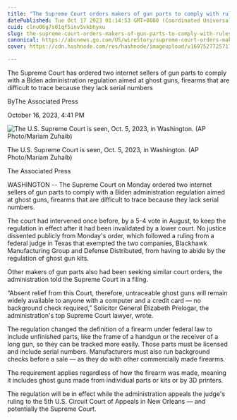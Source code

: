 ```yaml
---
title: "The Supreme Court orders makers of gun parts to comply with rules on ghost guns"
datePublished: Tue Oct 17 2023 01:14:53 GMT+0000 (Coordinated Universal Time)
cuid: clnu06g7s01qf5inv5vkbhyxu
slug: the-supreme-court-orders-makers-of-gun-parts-to-comply-with-rules-on-ghost-guns
canonical: https://abcnews.go.com/US/wireStory/supreme-court-orders-makers-gun-parts-comply-rules-104023273
cover: https://cdn.hashnode.com/res/hashnode/imageupload/v1697527725717/7cf49485-12f0-4c71-aa1d-49970801b9d2.jpeg

---
```


The Supreme Court has ordered two internet sellers of gun parts to comply with a Biden administration regulation aimed at ghost guns, firearms that are difficult to trace because they lack serial numbers

ByThe Associated Press

October 16, 2023, 4:41 PM

![The U.S. Supreme Court is seen, Oct. 5, 2023, in Washington. (AP Photo/Mariam Zuhaib)](https://cdn.hashnode.com/res/hashnode/imageupload/v1697527725263/ba00e1e4-14ae-4a25-b62e-4126dc77de98.jpeg)

The U.S. Supreme Court is seen, Oct. 5, 2023, in Washington. (AP Photo/Mariam Zuhaib)

The Associated Press

WASHINGTON -- The Supreme Court on Monday ordered two internet sellers of gun parts to comply with a Biden administration regulation aimed at ghost guns, firearms that are difficult to trace because they lack serial numbers.

The court had intervened once before, by a 5-4 vote in August, to keep the regulation in effect after it had been invalidated by a lower court. No justice dissented publicly from Monday's order, which followed a ruling from a federal judge in Texas that exempted the two companies, Blackhawk Manufacturing Group and Defense Distributed, from having to abide by the regulation of ghost gun kits.

Other makers of gun parts also had been seeking similar court orders, the administration told the Supreme Court in a filing.

“Absent relief from this Court, therefore, untraceable ghost guns will remain widely available to anyone with a computer and a credit card — no background check required,” Solicitor General Elizabeth Prelogar, the administration's top Supreme Court lawyer, wrote.

The regulation changed the definition of a firearm under federal law to include unfinished parts, like the frame of a handgun or the receiver of a long gun, so they can be tracked more easily. Those parts must be licensed and include serial numbers. Manufacturers must also run background checks before a sale — as they do with other commercially made firearms.

The requirement applies regardless of how the firearm was made, meaning it includes ghost guns made from individual parts or kits or by 3D printers.

The regulation will be in effect while the administration appeals the judge's ruling to the 5th U.S. Circuit Court of Appeals in New Orleans — and potentially the Supreme Court.